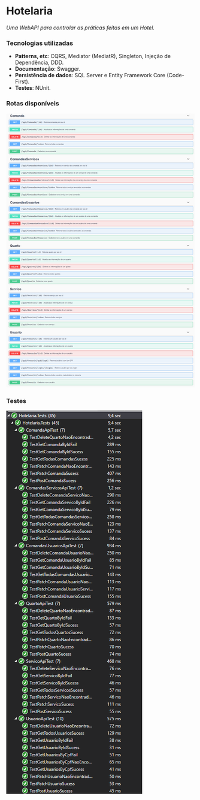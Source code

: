 # Hotelaria

*Uma WebAPI para controlar as práticas feitas em um Hotel.*

### Tecnologias utilizadas
- **Patterns, etc**: CQRS, Mediator (MediatR), Singleton, Injeção de Dependência, DDD.
- **Documentação**: Swagger.
- **Persistência de dados**: SQL Server e Entity Framework Core (Code-First).
- **Testes**: NUnit.

### Rotas disponíveis

![Rotas disponíveis](https://github.com/filipeakafilipe/Hotelaria/blob/main/RotasAPI.png?raw=true)

### Testes

![Testes](https://github.com/filipeakafilipe/Hotelaria/blob/main/Testes.png?raw=true)

